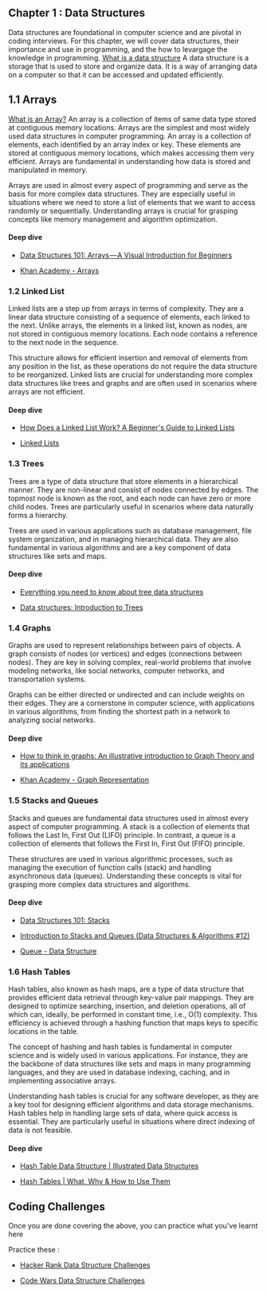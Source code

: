 ## Chapter 1 :  Data Structures

Data structures are foundational in computer science and are pivotal in coding interviews. For this chapter, we will cover data structures, their importance and use in programming, and the how to levargage the knowledge in programming. [What is a data structure](https://www.geeksforgeeks.org/data-structures/) A data structure is a storage that is used to store and organize data. It is a way of arranging data on a computer so that it can be accessed and updated efficiently.

## 1.1 Arrays

[What is an Array?](https://www.geeksforgeeks.org/what-is-array/) An array is a collection of items of same data type stored at contiguous memory locations. Arrays are the simplest and most widely used data structures in computer programming. An array is a collection of elements, each identified by an array index or key. These elements are stored at contiguous memory locations, which makes accessing them very efficient. Arrays are fundamental in understanding how data is stored and manipulated in memory.

Arrays are used in almost every aspect of programming and serve as the basis for more complex data structures. They are especially useful in situations where we need to store a list of elements that we want to access randomly or sequentially. Understanding arrays is crucial for grasping concepts like memory management and algorithm optimization.

#### Deep dive
- [Data Structures 101: Arrays — A Visual Introduction for Beginners](https://www.freecodecamp.org/news/data-structures-101-arrays-a-visual-introduction-for-beginners-7f013bcc355a/) 

- [Khan Academy - Arrays](https://www.khanacademy.org/computing/computer-programming/programming/arrays/pt/intro-to-arrays)

### 1.2 Linked List

Linked lists are a step up from arrays in terms of complexity. They are a linear data structure consisting of a sequence of elements, each linked to the next. Unlike arrays, the elements in a linked list, known as nodes, are not stored in contiguous memory locations. Each node contains a reference to the next node in the sequence.

This structure allows for efficient insertion and removal of elements from any position in the list, as these operations do not require the data structure to be reorganized. Linked lists are crucial for understanding more complex data structures like trees and graphs and are often used in scenarios where arrays are not efficient.

#### Deep dive
- [How Does a Linked List Work? A Beginner's Guide to Linked Lists](https://www.freecodecamp.org/news/how-linked-lists-work/)

- [Linked Lists](https://www.youtube.com/watch?v=R9PTBwOzceo)

### 1.3 Trees

Trees are a type of data structure that store elements in a hierarchical manner. They are non-linear and consist of nodes connected by edges. The topmost node is known as the root, and each node can have zero or more child nodes. Trees are particularly useful in scenarios where data naturally forms a hierarchy.

Trees are used in various applications such as database management, file system organization, and in managing hierarchical data. They are also fundamental in various algorithms and are a key component of data structures like sets and maps.


#### Deep dive

- [Everything you need to know about tree data structures](https://www.freecodecamp.org/news/all-you-need-to-know-about-tree-data-structures-bceacb85490c/)

- [Data structures: Introduction to Trees](https://www.youtube.com/watch?v=qH6yxkw0u78)

### 1.4 Graphs

Graphs are used to represent relationships between pairs of objects. A graph consists of nodes (or vertices) and edges (connections between nodes). They are key in solving complex, real-world problems that involve modeling networks, like social networks, computer networks, and transportation systems.

Graphs can be either directed or undirected and can include weights on their edges. They are a cornerstone in computer science, with applications in various algorithms, from finding the shortest path in a network to analyzing social networks.


#### Deep dive

- [How to think in graphs: An illustrative introduction to Graph Theory and its applications](https://www.freecodecamp.org/news/i-dont-understand-graph-theory-1c96572a1401/)

- [Khan Academy - Graph Representation](https://www.khanacademy.org/computing/computer-science/algorithms/graph-representation/a/describing-graphs)

### 1.5 Stacks and Queues

Stacks and queues are fundamental data structures used in almost every aspect of computer programming. A stack is a collection of elements that follows the Last In, First Out (LIFO) principle. In contrast, a queue is a collection of elements that follows the First In, First Out (FIFO) principle.

These structures are used in various algorithmic processes, such as managing the execution of function calls (stack) and handling asynchronous data (queues). Understanding these concepts is vital for grasping more complex data structures and algorithms.

#### Deep dive

- [Data Structures 101: Stacks](https://www.freecodecamp.org/news/data-structures-101-stacks-696b3282980/)

- [Introduction to Stacks and Queues (Data Structures & Algorithms #12)](https://www.youtube.com/watch?v=A3ZUpyrnCbM)

- [Queue - Data Structure](https://devopedia.org/queue-data-structure)

### 1.6 Hash Tables

Hash tables, also known as hash maps, are a type of data structure that provides efficient data retrieval through key-value pair mappings. They are designed to optimize searching, insertion, and deletion operations, all of which can, ideally, be performed in constant time, i.e., O(1) complexity. This efficiency is achieved through a hashing function that maps keys to specific locations in the table.

The concept of hashing and hash tables is fundamental in computer science and is widely used in various applications. For instance, they are the backbone of data structures like sets and maps in many programming languages, and they are used in database indexing, caching, and in implementing associative arrays.

Understanding hash tables is crucial for any software developer, as they are a key tool for designing efficient algorithms and data storage mechanisms. Hash tables help in handling large sets of data, where quick access is essential. They are particularly useful in situations where direct indexing of data is not feasible.

#### Deep dive

- [Hash Table Data Structure | Illustrated Data Structures](https://www.youtube.com/watch?v=jalSiaIi8j4)

- [Hash Tables | What, Why & How to Use Them](https://khalilstemmler.com/blogs/data-structures-algorithms/hash-tables/)

## Coding Challenges

Once you are done covering the above, you can practice what you've learnt here

Practice these :

- [Hacker Rank Data Structure Challenges](https://www.hackerrank.com/domains/data-structures)

- [Code Wars Data Structure Challenges](https://www.codewars.com/collections/data-structures)